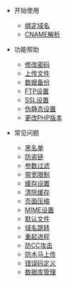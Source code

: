 * 开始使用
  * [绑定域名](docs/bdym.md)
  * [CNAME解析](docs/CNAMEjx.md)

* 功能帮助
  * [修改密码](docs/xgmm.md)
  * [上传文件](docs/scwj.md)
  * [数据备份](docs/sjbf.md)
  * [FTP设置](docs/ftpsz.md)
  * [SSL设置](docs/sslsz.md)
  * [伪静态设置](docs/wjtsz.md)
  * [更改PHP版本](docs/ggphpbb.md)

* 常见问题
  * [黑名单](docs/hmd.md)
  * [防盗链](docs/fdl.md)
  * [参数过滤](docs/csgl.md)
  * [带宽限制](docs/dkxz.md)
  * [缓存设置](docs/hcsz.md)
  * [清除缓存](docs/qchc.md)
  * [页面压缩](docs/ymys.md)
  * [MIME设置](docs/mimesz.md)
  * [默认文件](docs/mrwj.md)
  * [域名跳转](docs/ymtz.md)
  * [重起进程](docs/cqjc.md)
  * [防CC攻击](docs/fccgj.md)
  * [防木马上传](docs/fmmsc.md)
  * [错误码定义](docs/cwmdy.md)
  * [数据库管理](docs/sjkgl.md)
